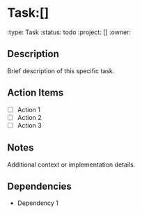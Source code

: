 # Task:[]
:type: Task
:status: todo
:project: []
:owner: 

## Description
Brief description of this specific task.

## Action Items
- [ ] Action 1
- [ ] Action 2
- [ ] Action 3

## Notes
Additional context or implementation details.

## Dependencies
- Dependency 1 
